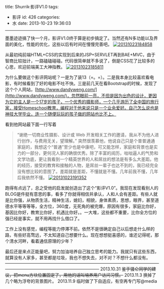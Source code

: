 title: Shurrik·影评V1.0
tags:
  - 影评
id: 426
categories:
  - 水
date: 2013-10-23 19:36:03
---

墨墨迹迹搞了快一个月，影评V1.0终于算是初步搞定了。当然还有N多功能以及界面的美化，性能的优化，这些以后有时间在慢慢完善吧。
[![](http://bcs.duapp.com/codeshurrik-123/20131023184858.jpg "20131023184858")](http://bcs.duapp.com/codeshurrik-123/20131023184858.jpg)

<!--more -->

从最初纯前端HTML+CSS的实现到后来的JSP+SERVLET再到BAE+MVC，由于智商比较拙计，一路磕磕碰碰。代码很简单就不多说了，倒是CSS花了比较多的心思，欢迎前端美工大神指教。
[![](http://bcs.duapp.com/codeshurrik-123/20131023185811.jpg "20131023185811")](http://bcs.duapp.com/codeshurrik-123/20131023185811.jpg)

为什么要做这个影评网站呢？一是为了装13（=。=）。二是我本身比较喜欢看电影，有时候看到了好的电影不吐不快。三是前几天在看Bootstrap的时候，发现了这个个人网站，[http://www.dandyweng.com/](http://www.dandyweng.com/)，忽然眼前一亮，不但是因为出色的设计，更因为它的主人是一个17岁的孩子，一个优秀的摄影师，一个几乎游历了全中国的旅行家，接受Homeschool教育，编程对于他来说只是一个业余爱好。自己怎么说也是神技大学毕业，连一个随便玩玩的孩子做的网站也比不上。

看到他网站最下面一行写着
> “谢绝一切商业性摄影、设计或 Web 开发相关工作的邀请，我从不为他人进行创作，与费用无关，望理解。”
突然很羡慕他，他说自己只是个普普通通家庭的，我想这个“普通”至少也是中康吧，可又能怎样，家庭和背景也是实力的一部分，更何况人家的确很优秀。除了丰富的阅历，咄咄逼人的气势和文学功底，更让我看到一个精英世界的人和屌丝的想法是有多么大差距。他的经历，接受的教育和接触的人物，是屌丝一辈子也达不到的，我已经完全没有想比较的意图了。差距就是差距，不懂就是不懂。几年前我不懂，几年后我依然不懂。
[![](http://bcs.duapp.com/codeshurrik-123/20131023191352.jpg "20131023191352")](http://bcs.duapp.com/codeshurrik-123/20131023191352.jpg)

跑得有点远了，总之受他的启发就创造出了这个“影评V1.0”。我现在发现看别人的BLOG是件挺有意思的事，看多了你就得相信并承认，人和人会有差距。有些人就是比你强，从物质生活，精神生活，媳妇，相貌，身体素质，思想，眼界，甚至道德水平等等等等，全方位，360度，无死角的被完爆，原因有很多，家庭比你好，基因比你好，教育比你好，机遇比你好。。一大堆，这些都不重要，比你全方位的强已经是事实，就不用再找什么借口了。

工作上没有感觉，编程等能力停滞不前。依然不是很确定自己以后想走什么样的路，有些好高骛远，不太知道自己想要什么。现在想想挺喜感的，谁还记得呢，那个清水河畔，看着通信原理的少年？

最后还是来点正能量吧，努力加油培养自己独立思考的能力。我就只有这些东西，就算没有人家多，甚至都是垃圾，我也不想失去，对不对？不想什么都没有。
——————————————————————————————————————————————————————————
2013.10.31
<del datetime="2013-11-10T07:27:59+00:00">鉴于骚仑同学的建议，把menu方块位置固定了，用他的话叫培养用户访问习惯。</del>
2013.11.3
换掉了几个略为浮夸的背景图片。
2013.11.9
临时做了下自适应，有空再专门写@media